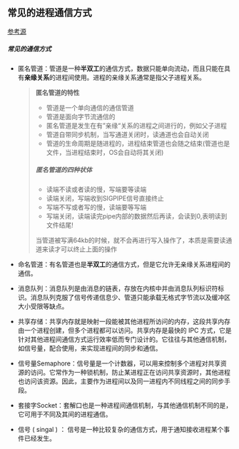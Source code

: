 ## 常见的进程通信方式
[参考源](https://blog.csdn.net/zhaohong_bo/article/details/89552188)
##### 常见的通信方式

- 匿名管道：管道是一种**半双工**的通信方式，数据只能单向流动，而且只能在具有**亲缘关系**的进程间使用。进程的亲缘关系通常是指父子进程关系。

  >**匿名管道的特性**
  >
  >- 管道是一个单向通信的通信管道
  >- 管道是面向字节流通信的
  >- 匿名管道是发生在有”亲缘“关系的进程之间进行的，例如父子进程
  >- 管道自带同步机制，当写通道关闭时，读通道也会自动关闭
  >- 管道的生命周期是随进程的，进程结束管道也会随之结束(管道也是文件，当进程结束时，OS会自动将其关闭)
  >
  >##### 匿名管道的四种状体
  >
  >- 读端不读或者读的慢，写端要等读端
  >- 读端关闭，写端收到SIGPIPE信号直接终止
  >- 写端不写或者写的慢，读端要等写端
  >- 写端关闭，读端读完pipe内部的数据然后再读，会读到0,表明读到文件结尾!
  >
  >当管道被写满64kb的时候，就不会再进行写入操作了，本质是需要读通道来读才可以终止上面的操作

- 命名管道：有名管道也是**半双工**的通信方式，但是它允许无亲缘关系进程间的通信。

- 消息队列：消息队列是由消息的链表，存放在内核中并由消息队列标识符标识。消息队列克服了信号传递信息少、管道只能承载无格式字节流以及缓冲区大小受限等缺点。

- 共享存储：共享内存就是映射一段能被其他进程所访问的内存，这段共享内存由一个进程创建，但多个进程都可以访问。共享内存是最快的 IPC 方式，它是针对其他进程间通信方式运行效率低而专门设计的。它往往与其他通信机制，如信号量，配合使用，来实现进程间的同步和通信。

- 信号量Semaphore：信号量是一个计数器，可以用来控制多个进程对共享资源的访问。它常作为一种锁机制，防止某进程正在访问共享资源时，其他进程也访问该资源。因此，主要作为进程间以及同一进程内不同线程之间的同步手段。

- 套接字Socket：套解口也是一种进程间通信机制，与其他通信机制不同的是，它可用于不同及其间的进程通信。

- 信号 ( singal ) ： 信号是一种比较复杂的通信方式，用于通知接收进程某个事件已经发生。
